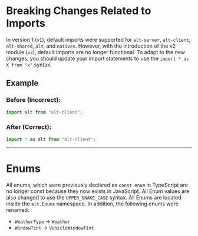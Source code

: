 # Breaking Changes Related to Imports

In version 1 (`v1`), default imports were supported for `alt-server`, `alt-client`, `alt-shared`, `alt`, and `natives`. However, with the introduction of the v2 module (`v2`), default imports are no longer functional. To adapt to the new changes, you should update your import statements to use the `import * as X from "x"` syntax.

## Example

### Before (Incorrect):

```javascript
import alt from "alt-client";
```

### After (Correct):

```javascript
import * as alt from "alt-client";
```

---

# Enums

All enums, which were previously declared as `const enum` in TypeScript are no longer const because they now exists in JavaScript. All Enum values are also changed to use the `UPPER_SNAKE_CASE` syntax. All Enums are located inside the `alt.Enums` namespace. In addition, the following enums were renamed:

-   `WeatherType` -> `Weather`
-   `WindowTint` -> `VehicleWindowTint`
